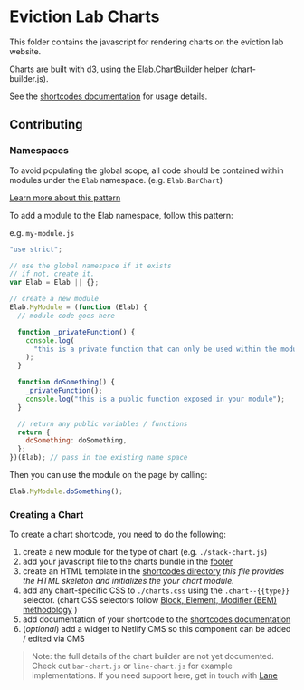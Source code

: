 # Eviction Lab Charts

This folder contains the javascript for rendering charts on the eviction lab website.

Charts are built with d3, using the Elab.ChartBuilder helper (chart-builder.js).

See the [shortcodes documentation](../../../../docs/shortcodes.md) for usage details.

## Contributing

### Namespaces

To avoid populating the global scope, all code should be contained within modules under the `Elab` namespace. (e.g. `Elab.BarChart`)

[Learn more about this pattern](https://medium.com/@petertumulty/avoiding-the-global-scope-with-the-revealing-module-pattern-6796ae7af1b9)

To add a module to the Elab namespace, follow this pattern:

e.g. `my-module.js`

```js
"use strict";

// use the global namespace if it exists
// if not, create it.
var Elab = Elab || {};

// create a new module
Elab.MyModule = (function (Elab) {
  // module code goes here

  function _privateFunction() {
    console.log(
      "this is a private function that can only be used within the module"
    );
  }

  function doSomething() {
    _privateFunction();
    console.log("this is a public function exposed in your module");
  }

  // return any public variables / functions
  return {
    doSomething: doSomething,
  };
})(Elab); // pass in the existing name space
```

Then you can use the module on the page by calling:

```js
Elab.MyModule.doSomething();
```

### Creating a Chart

To create a chart shortcode, you need to do the following:

1. create a new module for the type of chart (e.g. `./stack-chart.js`)
2. add your javascript file to the charts bundle in the [footer](../../layouts/partials/footer.html#L171)
3. create an HTML template in the [shortcodes directory](../../layouts/shortcodes)
   _this file provides the HTML skeleton and initializes the your chart module._
4. add any chart-specific CSS to `./charts.css` using the `.chart--{{type}}` selector. (chart CSS selectors follow [Block, Element, Modifier (BEM) methodology](https://css-tricks.com/bem-101/) )
5. add documentation of your shortcode to the [shortcodes documentation](../../../../docs/shortcodes.md)
6. (_optional_) add a widget to Netlify CMS so this component can be added / edited via CMS

> Note: the full details of the chart builder are not yet documented. Check out `bar-chart.js` or `line-chart.js` for example implementations. If you need support here, get in touch with [Lane](https://github.com/Lane)
